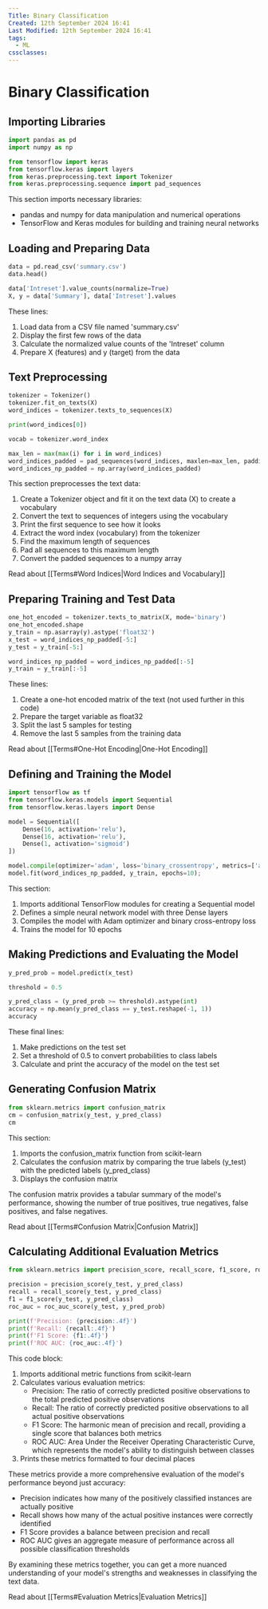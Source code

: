 ```yaml
---
Title: Binary Classification
Created: 12th September 2024 16:41
Last Modified: 12th September 2024 16:41
tags:
  - ML
cssclasses:
---
```

# Binary Classification
## Importing Libraries

```python
import pandas as pd
import numpy as np

from tensorflow import keras
from tensorflow.keras import layers
from keras.preprocessing.text import Tokenizer
from keras.preprocessing.sequence import pad_sequences
```

This section imports necessary libraries:
- pandas and numpy for data manipulation and numerical operations
- TensorFlow and Keras modules for building and training neural networks

## Loading and Preparing Data

```python
data = pd.read_csv('summary.csv')
data.head()

data['Intreset'].value_counts(normalize=True)
X, y = data['Summary'], data['Intreset'].values
```

These lines:
1. Load data from a CSV file named 'summary.csv'
2. Display the first few rows of the data
3. Calculate the normalized value counts of the 'Intreset' column
4. Prepare X (features) and y (target) from the data

## Text Preprocessing

```python
tokenizer = Tokenizer()
tokenizer.fit_on_texts(X)
word_indices = tokenizer.texts_to_sequences(X)

print(word_indices[0])

vocab = tokenizer.word_index

max_len = max(max(i) for i in word_indices)
word_indices_padded = pad_sequences(word_indices, maxlen=max_len, padding='post')
word_indices_np_padded = np.array(word_indices_padded)
```

This section preprocesses the text data:
1. Create a Tokenizer object and fit it on the text data (X) to create a vocabulary
2. Convert the text to sequences of integers using the vocabulary
3. Print the first sequence to see how it looks
4. Extract the word index (vocabulary) from the tokenizer
5. Find the maximum length of sequences
6. Pad all sequences to this maximum length
7. Convert the padded sequences to a numpy array

Read about [[Terms#Word Indices|Word Indices and Vocabulary]] 

## Preparing Training and Test Data

```python
one_hot_encoded = tokenizer.texts_to_matrix(X, mode='binary')
one_hot_encoded.shape
y_train = np.asarray(y).astype('float32')
x_test = word_indices_np_padded[-5:]
y_test = y_train[-5:]

word_indices_np_padded = word_indices_np_padded[:-5]
y_train = y_train[:-5]
```

These lines:
1. Create a one-hot encoded matrix of the text (not used further in this code)
2. Prepare the target variable as float32
3. Split the last 5 samples for testing
4. Remove the last 5 samples from the training data

Read about [[Terms#One-Hot Encoding|One-Hot Encoding]] 

## Defining and Training the Model

```python
import tensorflow as tf
from tensorflow.keras.models import Sequential
from tensorflow.keras.layers import Dense

model = Sequential([
    Dense(16, activation='relu'),
    Dense(16, activation='relu'),
    Dense(1, activation='sigmoid')
])

model.compile(optimizer='adam', loss='binary_crossentropy', metrics=['accuracy'])
model.fit(word_indices_np_padded, y_train, epochs=10);
```

This section:
1. Imports additional TensorFlow modules for creating a Sequential model
2. Defines a simple neural network model with three Dense layers
3. Compiles the model with Adam optimizer and binary cross-entropy loss
4. Trains the model for 10 epochs

## Making Predictions and Evaluating the Model

```python
y_pred_prob = model.predict(x_test)

threshold = 0.5

y_pred_class = (y_pred_prob >= threshold).astype(int)
accuracy = np.mean(y_pred_class == y_test.reshape(-1, 1))
accuracy
```

These final lines:
1. Make predictions on the test set
2. Set a threshold of 0.5 to convert probabilities to class labels
3. Calculate and print the accuracy of the model on the test set

## Generating Confusion Matrix

```python
from sklearn.metrics import confusion_matrix
cm = confusion_matrix(y_test, y_pred_class)
cm
```

This section:
1. Imports the confusion_matrix function from scikit-learn
2. Calculates the confusion matrix by comparing the true labels (y_test) with the predicted labels (y_pred_class)
3. Displays the confusion matrix

The confusion matrix provides a tabular summary of the model's performance, showing the number of true positives, true negatives, false positives, and false negatives.

Read about [[Terms#Confusion Matrix|Confusion Matrix]] 

## Calculating Additional Evaluation Metrics

```python
from sklearn.metrics import precision_score, recall_score, f1_score, roc_auc_score

precision = precision_score(y_test, y_pred_class)
recall = recall_score(y_test, y_pred_class)
f1 = f1_score(y_test, y_pred_class)
roc_auc = roc_auc_score(y_test, y_pred_prob)

print(f'Precision: {precision:.4f}')
print(f'Recall: {recall:.4f}')
print(f'F1 Score: {f1:.4f}')
print(f'ROC AUC: {roc_auc:.4f}')
```

This code block:
1. Imports additional metric functions from scikit-learn
2. Calculates various evaluation metrics:
   - Precision: The ratio of correctly predicted positive observations to the total predicted positive observations
   - Recall: The ratio of correctly predicted positive observations to all actual positive observations
   - F1 Score: The harmonic mean of precision and recall, providing a single score that balances both metrics
   - ROC AUC: Area Under the Receiver Operating Characteristic Curve, which represents the model's ability to distinguish between classes
3. Prints these metrics formatted to four decimal places

These metrics provide a more comprehensive evaluation of the model's performance beyond just accuracy:
- Precision indicates how many of the positively classified instances are actually positive
- Recall shows how many of the actual positive instances were correctly identified
- F1 Score provides a balance between precision and recall
- ROC AUC gives an aggregate measure of performance across all possible classification thresholds

By examining these metrics together, you can get a more nuanced understanding of your model's strengths and weaknesses in classifying the text data.

Read about [[Terms#Evaluation Metrics|Evaluation Metrics]] 